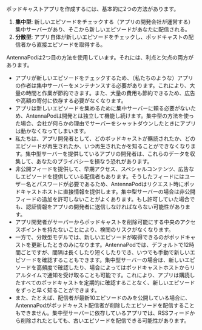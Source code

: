 ポッドキャストアプリを作成するには、基本的に2つの方法があります。

1. **集中型**: 新しいエピソードをチェックする（アプリの開発会社が運営する）集中サーバーがあり、そこから新しいエピソードがあなたに配信される。
1. **分散型**: アプリ自体が新しいエピソードをチェックし、ポッドキャストの配信者から直接エピソードを取得する。

AntennaPodは2つ目の方法を使用しています。それには、利点と欠点の両方があります。

- アプリが新しいエピソードをチェックするため、（私たちのような）アプリの作者は集中サーバーをメンテナンスする必要があります。これにより、大量の時間と作業が節約できます。また、大量の費用も節約できるため、広告や高額の寄付に依存する必要がなくなります。
- アプリは新しいエピソードを集めるために集中サーバーに頼る必要がないため、AntennaPodは開発とは独立して機能し続けます。集中型の方法を使った場合、会社が何らかの理由でサーバーをシャットダウンしたときにアプリは動かなくなってしまいます。
- 私たちは、アプリ開発者として、どのポッドキャストが購読されたか、どのエピソードが再生されたか、いつ再生されたかを知ることができなくなります。集中型サーバーを提供しているアプリの開発者は、これらのデータを収集して、あなたのプライバシーを損なう恐れがあります。
- 非公開フィードを提供して、早期アクセス、スペシャルコンテンツ、広告なしエピソードを提供している配信者もあります。そうしたフィードにはユーザー名とパスワードが必要であるため、AntennaPodはリクエスト時にポッドキャストホストに直接情報を提供します。集中型サーバーの場合は非公開フィードの追加を許可しないことがよくあります。もし許可していた場合でも、認証情報をアプリの開発者に送信しなければならない可能性があります。
- アプリ開発者がサーバーからポッドキャストを削除可能にする中央のアクセスポイントを持たないことにより、検閲のリスクがなくなります。
- 一方で、分散型モデルでは、新しいエピソードが取得できるのがポッドキャストを更新したときのみになります。AntennaPodでは、デフォルトで12時間ごとですが、間隔は長くしたり短くしたりでき、いつでも手動で新しいエピソードを確認することもできます。集中型サーバーの場合は、新しいエピソードを高頻度で確認したり、場合によってはポッドキャストホストからリアルタイムで通知を受け取ることも可能です。これにより、アプリは購読したすべてのポッドキャストを定期的に確認することなく、新しいエピソードをずっと早く知ることができます。
- また、たとえば、配信者が最新10エピソードのみを公開している場合に、AntennaPodがポッドキャスト配信者が削除したエピソードを配信することもできません。集中型サーバーに依存しているアプリでは、RSSフィードから削除されたとしても、古いエピソードを配信できる可能性があります。
